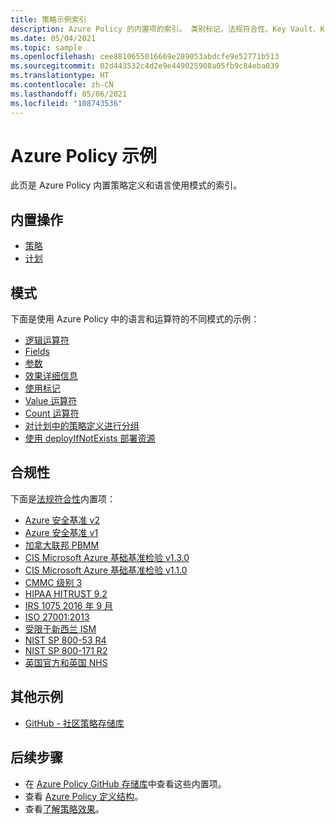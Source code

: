 ```yaml
---
title: 策略示例索引
description: Azure Policy 的内置项的索引。 类别标记、法规符合性、Key Vault、Kubernetes、来宾配置等。
ms.date: 05/04/2021
ms.topic: sample
ms.openlocfilehash: cee8810655016669e289053abdcfe9e52771b513
ms.sourcegitcommit: 02d443532c4d2e9e449025908a05fb9c84eba039
ms.translationtype: HT
ms.contentlocale: zh-CN
ms.lasthandoff: 05/06/2021
ms.locfileid: "108743536"
---
```

# <a name="azure-policy-samples"></a>Azure Policy 示例

此页是 Azure Policy 内置策略定义和语言使用模式的索引。

## <a name="built-ins"></a>内置操作

- [策略](./built-in-policies.md)
- [计划](./built-in-initiatives.md)

## <a name="patterns"></a>模式

下面是使用 Azure Policy 中的语言和运算符的不同模式的示例：

- [逻辑运算符](./pattern-logical-operators.md)
- [Fields](./pattern-fields.md)
- [参数](./pattern-parameters.md)
- [效果详细信息](./pattern-effect-details.md)
- [使用标记](./pattern-tags.md)
- [Value 运算符](./pattern-value-operator.md)
- [Count 运算符](./pattern-count-operator.md)
- [对计划中的策略定义进行分组](./pattern-group-with-initiative.md)
- [使用 deployIfNotExists 部署资源](./pattern-deploy-resources.md)

## <a name="regulatory-compliance"></a>合规性

下面是[法规符合性](../concepts/regulatory-compliance.md)内置项：

- [Azure 安全基准 v2](./azure-security-benchmark.md)
- [Azure 安全基准 v1](./azure-security-benchmarkv1.md)
- [加拿大联邦 PBMM](./canada-federal-pbmm.md)
- [CIS Microsoft Azure 基础基准检验 v1.3.0](./cis-azure-1-3-0.md)
- [CIS Microsoft Azure 基础基准检验 v1.1.0](./cis-azure-1-1-0.md)
- [CMMC 级别 3](./cmmc-l3.md)
- [HIPAA HITRUST 9.2](./hipaa-hitrust-9-2.md)
- [IRS 1075 2016 年 9 月](./irs-1075-sept2016.md)
- [ISO 27001:2013](./iso-27001.md)
- [受限于新西兰 ISM](./new-zealand-ism.md)
- [NIST SP 800-53 R4](./nist-sp-800-53-r4.md)
- [NIST SP 800-171 R2](./nist-sp-800-171-r2.md)
- [英国官方和英国 NHS](./ukofficial-uknhs.md)

## <a name="other-samples"></a>其他示例

- [GitHub - 社区策略存储库](https://github.com/Azure/Community-Policy)

## <a name="next-steps"></a>后续步骤

- 在 [Azure Policy GitHub 存储库](https://github.com/Azure/azure-policy)中查看这些内置项。
- 查看 [Azure Policy 定义结构](../concepts/definition-structure.md)。
- 查看[了解策略效果](../concepts/effects.md)。
